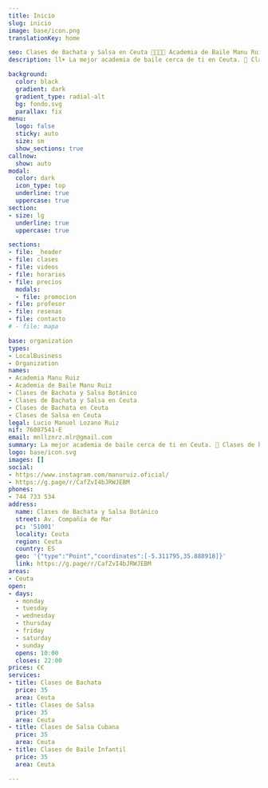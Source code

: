 ```yaml
---
title: Inicio
slug: inicio
image: base/icon.png
translationKey: home

seo: Clases de Bachata y Salsa en Ceuta 💃🏻🕺🏻 Academia de Baile Manu Ruiz
description: ll➤ La mejor academia de baile cerca de ti en Ceuta. 🪇 Clases de bachata, salsa en línea y cubana. ¡Para todos los niveles, adultos y niños! ☎️ 744 733 534

background:
  color: black
  gradient: dark
  gradient_type: radial-alt
  bg: fondo.svg
  parallax: fix
menu:
  logo: false
  sticky: auto
  size: sm
  show_sections: true
callnow:
  show: auto
modal:
  color: dark
  icon_type: top
  underline: true
  uppercase: true
section:
- size: lg
  underline: true
  uppercase: true

sections:
- file: _header
- file: clases
- file: videos
- file: horarios
- file: precios
  modals:
  - file: promocion
- file: profesor
- file: resenas
- file: contacto
# - file: mapa

base: organization
types:
- LocalBusiness
- Organization
names:
- Academia Manu Ruiz
- Academia de Baile Manu Ruiz
- Clases de Bachata y Salsa Botánico
- Clases de Bachata y Salsa en Ceuta
- Clases de Bachata en Ceuta
- Clases de Salsa en Ceuta
legal: Lucio Manuel Lozano Ruiz
nif: 76087541-E
email: mnllznrz.mlr@gmail.com
summary: La mejor academia de baile cerca de ti en Ceuta. 🪇 Clases de bachata, salsa en línea y cubana. ¡Para todos los niveles, adultos y niños!
logo: base/icon.svg
images: []
social:
- https://www.instagram.com/manuruiz.oficial/
- https://g.page/r/CafZvI4bJRWJEBM
phones:
- 744 733 534
address:
  name: Clases de Bachata y Salsa Botánico
  street: Av. Compañía de Mar
  pc: '51001'
  locality: Ceuta
  region: Ceuta
  country: ES
  geo: '{"type":"Point","coordinates":[-5.311795,35.888918]}'
  link: https://g.page/r/CafZvI4bJRWJEBM
areas:
- Ceuta
open:
- days:
  - monday
  - tuesday
  - wednesday
  - thursday
  - friday
  - saturday
  - sunday
  opens: 10:00
  closes: 22:00
prices: €€
services:
- title: Clases de Bachata
  price: 35
  area: Ceuta
- title: Clases de Salsa
  price: 35
  area: Ceuta
- title: Clases de Salsa Cubana
  price: 35
  area: Ceuta
- title: Clases de Baile Infantil
  price: 35
  area: Ceuta

---
```

